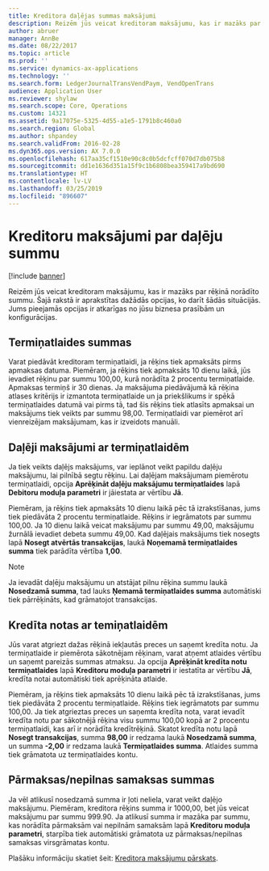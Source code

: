 ```yaml
---
title: Kreditora daļējas summas maksājumi
description: Reizēm jūs veicat kreditoram maksājumu, kas ir mazāks par rēķinā norādīto summu. Šajā rakstā ir aprakstītas dažādās opcijas, ko darīt šādās situācijās.
author: abruer
manager: AnnBe
ms.date: 08/22/2017
ms.topic: article
ms.prod: ''
ms.service: dynamics-ax-applications
ms.technology: ''
ms.search.form: LedgerJournalTransVendPaym, VendOpenTrans
audience: Application User
ms.reviewer: shylaw
ms.search.scope: Core, Operations
ms.custom: 14321
ms.assetid: 9a17075e-5325-4d55-a1e5-1791b8c460a0
ms.search.region: Global
ms.author: shpandey
ms.search.validFrom: 2016-02-28
ms.dyn365.ops.version: AX 7.0.0
ms.openlocfilehash: 617aa35cf1510e90c8c0b5dcfcff070d7db075b8
ms.sourcegitcommit: dd1e1636d351a15f9c1b6808bea359417a9bd690
ms.translationtype: HT
ms.contentlocale: lv-LV
ms.lasthandoff: 03/25/2019
ms.locfileid: "896607"
---
```

# <a name="vendor-payments-for-a-partial-amount"></a>Kreditoru maksājumi par daļēju summu

[!include [banner](../includes/banner.md)]

Reizēm jūs veicat kreditoram maksājumu, kas ir mazāks par rēķinā norādīto summu. Šajā rakstā ir aprakstītas dažādās opcijas, ko darīt šādās situācijās. Jums pieejamās opcijas ir atkarīgas no jūsu biznesa prasībām un konfigurācijas. 

<a name="cash-discount-amounts"></a>Termiņatlaides summas
---------------------

Varat piedāvāt kreditoram termiņatlaidi, ja rēķins tiek apmaksāts pirms apmaksas datuma. Piemēram, ja rēķins tiek apmaksāts 10 dienu laikā, jūs ievadiet rēķinu par summu 100,00, kurā norādīta 2 procentu termiņatlaide. Apmaksas termiņš ir 30 dienas. Ja maksājuma piedāvājumā kā rēķina atlases kritērijs ir izmantota termiņatlaide un ja priekšlikums ir spēkā termiņatlaides datumā vai pirms tā, tad šis rēķins tiek atlasīts apmaksai un maksājums tiek veikts par summu 98,00. Termiņatlaidi var piemērot arī vienreizējam maksājumam, kas ir izveidots manuāli.

## <a name="partial-payments-with-cash-discounts"></a>Daļēji maksājumi ar termiņatlaidēm
Ja tiek veikts daļējs maksājums, var ieplānot veikt papildu daļēju maksājumu, lai pilnībā segtu rēķinu. Lai daļējam maksājumam piemērotu termiņatlaidi, opcija **Aprēķināt daļēju maksājumu termiņatlaides** lapā **Debitoru moduļa parametri** ir jāiestata ar vērtību **Jā**. 

Piemēram, ja rēķins tiek apmaksāts 10 dienu laikā pēc tā izrakstīšanas, jums tiek piedāvāta 2 procentu termiņatlaide. Rēķins ir iegrāmatots par summu 100,00. Ja 10 dienu laikā veicat maksājumu par summu 49,00, maksājumu žurnālā ievadiet debeta summu 49,00. Kad daļējais maksājums tiek nosegts lapā **Nosegt atvērtās transakcijas**, laukā **Noņemamā termiņatlaides summa** tiek parādīta vērtība **1,00**. 

> [!NOTE] 
> Ja ievadāt daļēju maksājumu un atstājat pilnu rēķina summu laukā **Nosedzamā summa**, tad lauks **Ņemamā termiņatlaides summa** automātiski tiek pārrēķināts, kad grāmatojot transakcijas.

## <a name="credit-notes-with-cash-discounts"></a>Kredīta notas ar temiņatlaidēm
Jūs varat atgriezt dažas rēķinā iekļautās preces un saņemt kredīta notu. Ja termiņatlaide ir piemērota sākotnējam rēķinam, varat atņemt atlaides vērtību un saņemt pareizās summas atmaksu. Ja opcija **Aprēķināt kredīta notu termiņatlaides** lapā **Kreditoru moduļa parametri** ir iestatīta ar vērtību **Jā**, kredīta notai automātiski tiek aprēķināta atlaide. 

Piemēram, ja rēķins tiek apmaksāts 10 dienu laikā pēc tā izrakstīšanas, jums tiek piedāvāta 2 procentu termiņatlaide. Rēķins tiek iegrāmatots par summu 100,00. Ja tiek atgrieztas preces un saņemta kredīta nota, varat ievadīt kredīta notu par sākotnējā rēķina visu summu 100,00 kopā ar 2 procentu termiņatlaidi, kas arī ir norādīta kredītrēķinā.  Skatot kredīta notu lapā **Nosegt transakcijas**, summa **98,00** ir redzama laukā **Nosedzamā summa**, un summa **-2,00** ir redzama laukā **Termiņatlaides summa**. Atlaides summa tiek grāmatota uz termiņatlaides kontu.

## <a name="overpaymentunderpayment-amounts"></a>Pārmaksas/nepilnas samaksas summas
Ja vēl atlikusī nosedzamā summa ir ļoti neliela, varat veikt daļējo maksājumu. Piemēram, kreditora rēķins summa ir 1000,00, bet jūs veicat maksājumu par summu 999.90. Ja atlikusī summa ir mazāka par summu, kas norādīta pārmaksām vai nepilnām samaksām lapā **Kreditoru moduļa parametri**, starpība tiek automātiski grāmatota uz pārmaksas/nepilnas samaksas virsgrāmatas kontu.


Plašāku informāciju skatiet šeit: [Kreditora maksājumu pārskats](../cash-bank-management/tasks/vendor-payment-overview.md).
